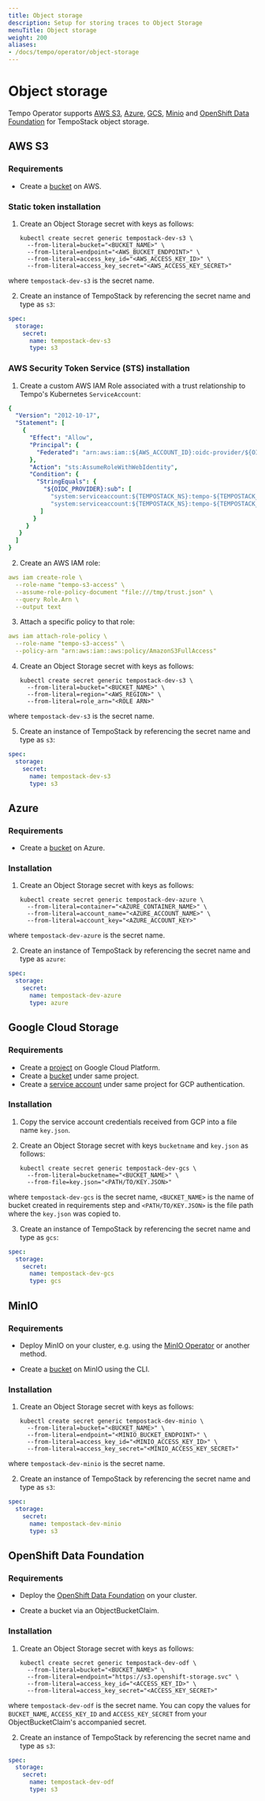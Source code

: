 ```yaml
---
title: Object storage
description: Setup for storing traces to Object Storage
menuTitle: Object storage
weight: 200
aliases:
- /docs/tempo/operator/object-storage
---
```


# Object storage

Tempo Operator supports [AWS S3](https://aws.amazon.com/), [Azure](https://azure.microsoft.com), [GCS](https://cloud.google.com/), [Minio](https://min.io/) and [OpenShift Data Foundation](https://www.redhat.com/en/technologies/cloud-computing/openshift-data-foundation) for TempoStack object storage.

## AWS S3

### Requirements

* Create a [bucket](https://docs.aws.amazon.com/AmazonS3/latest/userguide/create-bucket-overview.html) on AWS.

### Static token installation

1. Create an Object Storage secret with keys as follows:

    ```console
    kubectl create secret generic tempostack-dev-s3 \
      --from-literal=bucket="<BUCKET_NAME>" \
      --from-literal=endpoint="<AWS_BUCKET_ENDPOINT>" \
      --from-literal=access_key_id="<AWS_ACCESS_KEY_ID>" \
      --from-literal=access_key_secret="<AWS_ACCESS_KEY_SECRET>"
    ```

  where `tempostack-dev-s3` is the secret name.

2. Create an instance of TempoStack by referencing the secret name and type as `s3`:

  ```yaml
  spec:
    storage:
      secret:
        name: tempostack-dev-s3
        type: s3
  ```

### AWS Security Token Service (STS) installation

1. Create a custom AWS IAM Role associated with a trust relationship to Tempo's Kubernetes `ServiceAccount`:
  
  ```yaml
  {
    "Version": "2012-10-17",
    "Statement": [
      {
        "Effect": "Allow",
        "Principal": {
          "Federated": "arn:aws:iam::${AWS_ACCOUNT_ID}:oidc-provider/${OIDC_PROVIDER}"
        },
        "Action": "sts:AssumeRoleWithWebIdentity",
        "Condition": {
          "StringEquals": {
            "${OIDC_PROVIDER}:sub": [
              "system:serviceaccount:${TEMPOSTACK_NS}:tempo-${TEMPOSTACK_NAME}",
              "system:serviceaccount:${TEMPOSTACK_NS}:tempo-${TEMPOSTACK_NAME}-query-frontend"
           ]
         }
       }
     }
    ]
  }
  ```
  
2. Create an AWS IAM role:

  ```yaml
  aws iam create-role \
    --role-name "tempo-s3-access" \
    --assume-role-policy-document "file:///tmp/trust.json" \
    --query Role.Arn \
    --output text
  ```

3. Attach a specific policy to that role:

  ```yaml 
  aws iam attach-role-policy \
    --role-name "tempo-s3-access" \
    --policy-arn "arn:aws:iam::aws:policy/AmazonS3FullAccess"
  ```

4. Create an Object Storage secret with keys as follows:

    ```console
    kubectl create secret generic tempostack-dev-s3 \
      --from-literal=bucket="<BUCKET_NAME>" \
      --from-literal=region="<AWS_REGION>" \
      --from-literal=role_arn="<ROLE ARN>"
    ```

where `tempostack-dev-s3` is the secret name.

5. Create an instance of TempoStack by referencing the secret name and type as `s3`:

  ```yaml
  spec:
    storage:
      secret:
        name: tempostack-dev-s3
        type: s3
  ```

## Azure

### Requirements

* Create a [bucket](https://docs.microsoft.com/en-us/azure/storage/blobs/storage-blobs-introduction) on Azure.

### Installation

1. Create an Object Storage secret with keys as follows:

    ```console
    kubectl create secret generic tempostack-dev-azure \
      --from-literal=container="<AZURE_CONTAINER_NAME>" \
      --from-literal=account_name="<AZURE_ACCOUNT_NAME>" \
      --from-literal=account_key="<AZURE_ACCOUNT_KEY>"
    ```

  where `tempostack-dev-azure` is the secret name.

2. Create an instance of TempoStack by referencing the secret name and type as `azure`:

  ```yaml
  spec:
    storage:
      secret:
        name: tempostack-dev-azure
        type: azure
  ```

## Google Cloud Storage

### Requirements

* Create a [project](https://cloud.google.com/resource-manager/docs/creating-managing-projects) on Google Cloud Platform.
* Create a [bucket](https://cloud.google.com/storage/docs/creating-buckets) under same project.
* Create a [service account](https://cloud.google.com/docs/authentication/getting-started#creating_a_service_account) under same project for GCP authentication.

### Installation

1. Copy the service account credentials received from GCP into a file name `key.json`.
2. Create an Object Storage secret with keys `bucketname` and `key.json` as follows:

    ```console
    kubectl create secret generic tempostack-dev-gcs \
      --from-literal=bucketname="<BUCKET_NAME>" \
      --from-file=key.json="<PATH/TO/KEY.JSON>"
    ```

  where `tempostack-dev-gcs` is the secret name, `<BUCKET_NAME>` is the name of bucket created in requirements step and `<PATH/TO/KEY.JSON>` is the file path where the `key.json` was copied to.

3. Create an instance of TempoStack by referencing the secret name and type as `gcs`:

  ```yaml
  spec:
    storage:
      secret:
        name: tempostack-dev-gcs
        type: gcs
  ```

## MinIO

### Requirements

* Deploy MinIO on your cluster, e.g. using the [MinIO Operator](https://operator.min.io/) or another method.

* Create a [bucket](https://docs.min.io/docs/minio-client-complete-guide.html) on MinIO using the CLI.

### Installation

1. Create an Object Storage secret with keys as follows:

    ```console
    kubectl create secret generic tempostack-dev-minio \
      --from-literal=bucket="<BUCKET_NAME>" \
      --from-literal=endpoint="<MINIO_BUCKET_ENDPOINT>" \
      --from-literal=access_key_id="<MINIO_ACCESS_KEY_ID>" \
      --from-literal=access_key_secret="<MINIO_ACCESS_KEY_SECRET>"
    ```

  where `tempostack-dev-minio` is the secret name.

2. Create an instance of TempoStack by referencing the secret name and type as `s3`:

  ```yaml
  spec:
    storage:
      secret:
        name: tempostack-dev-minio
        type: s3
  ```

## OpenShift Data Foundation

### Requirements

* Deploy the [OpenShift Data Foundation](https://access.redhat.com/documentation/en-us/red_hat_openshift_data_foundation/4.10) on your cluster.

* Create a bucket via an ObjectBucketClaim.

### Installation

1. Create an Object Storage secret with keys as follows:

    ```console
    kubectl create secret generic tempostack-dev-odf \
      --from-literal=bucket="<BUCKET_NAME>" \
      --from-literal=endpoint="https://s3.openshift-storage.svc" \
      --from-literal=access_key_id="<ACCESS_KEY_ID>" \
      --from-literal=access_key_secret="<ACCESS_KEY_SECRET>"
    ```

  where `tempostack-dev-odf` is the secret name. You can copy the values for `BUCKET_NAME`, `ACCESS_KEY_ID` and `ACCESS_KEY_SECRET` from your ObjectBucketClaim's accompanied secret.

2. Create an instance of TempoStack by referencing the secret name and type as `s3`:

  ```yaml
  spec:
    storage:
      secret:
        name: tempostack-dev-odf
        type: s3
  ```
